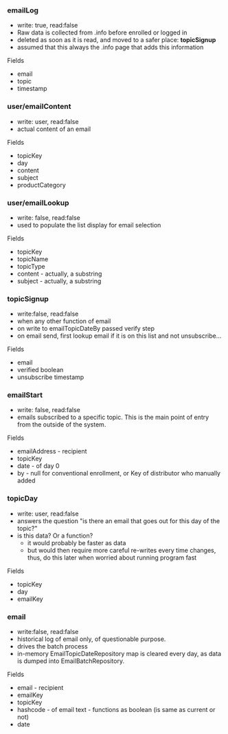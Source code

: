 ###  emailLog 

 * write: true, read:false
 * Raw data is collected from .info before enrolled or logged in
 * deleted as soon as it is read, and moved to a safer place: **topicSignup**
 * assumed that this always the .info page that adds this information
 
Fields
 * email
 * topic
 * timestamp

###  user/emailContent

 * write: user, read:false
 * actual content of an email
    
Fields
 * topicKey
 * day
 * content
 * subject
 * productCategory
 
###  user/emailLookup

 * write: false, read:false
 * used to populate the list display for email selection
    
Fields
 * topicKey
 * topicName
 * topicType
 * content - actually, a substring 
 * subject - actually, a substring
  
### topicSignup

 * write:false, read:false
 * when any other function of email
 * on write to emailTopicDateBy
                passed verify step
 * on email send, first lookup email
                if it is on this list and not unsubscribe... 
                
Fields
 * email
 * verified boolean
 * unsubscribe timestamp
                
                
### emailStart

 * write: false, read:false
 * emails subscribed to a specific topic. This is the main point of entry from the outside of the system.
            
Fields
 * emailAddress - recipient
 * topicKey
 * date - of day 0
 * by - null for conventional enrollment, or Key of distributor who manually added
            
            
### topicDay

 * write: user, read:false
 * answers the question "is there an email that goes out for this day of the topic?"
 * is this data? Or a function?
    * it would probably be faster as data
    * but would then require more careful re-writes every time changes, thus, do this later when worried about running program fast 
    
Fields
 * topicKey
 * day
 * emailKey
    
                    
### email

 * write:false, read:false
 * historical log of email only, of questionable purpose.
 * drives the batch process
 * in-memory EmailTopicDateRepository map is cleared every day, as data is dumped into EmailBatchRepository.
 
Fields
 * email - recipient
 * emailKey
 * topicKey
 * hashcode - of email text - functions as boolean (is same as current or not)
 * date
   